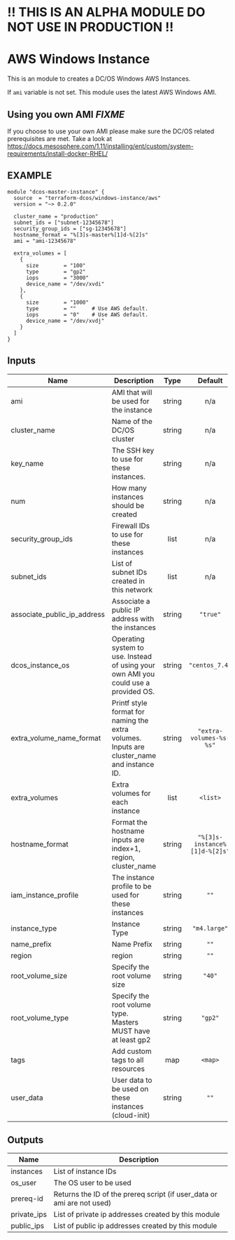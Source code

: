 :bangbang: THIS IS AN ALPHA MODULE DO NOT USE IN PRODUCTION :bangbang:
======================================================================

AWS Windows Instance
============
This is an module to creates a DC/OS Windows AWS Instances.

If `ami` variable is not set. This module uses the latest AWS Windows AMI.

Using you own AMI *FIXME*
-----------------
If you choose to use your own AMI please make sure the DC/OS related
prerequisites are met. Take a look at https://docs.mesosphere.com/1.11/installing/ent/custom/system-requirements/install-docker-RHEL/

EXAMPLE
-------

```hcl
module "dcos-master-instance" {
  source  = "terraform-dcos/windows-instance/aws"
  version = "~> 0.2.0"

  cluster_name = "production"
  subnet_ids = ["subnet-12345678"]
  security_group_ids = ["sg-12345678"]
  hostname_format = "%[3]s-master%[1]d-%[2]s"
  ami = "ami-12345678"

  extra_volumes = [
    {
      size        = "100"
      type        = "gp2"
      iops        = "3000"
      device_name = "/dev/xvdi"
    },
    {
      size        = "1000"
      type        = ""     # Use AWS default.
      iops        = "0"    # Use AWS default.
      device_name = "/dev/xvdj"
    }
  ]
}
```

## Inputs

| Name | Description | Type | Default | Required |
|------|-------------|:----:|:-----:|:-----:|
| ami | AMI that will be used for the instance | string | n/a | yes |
| cluster\_name | Name of the DC/OS cluster | string | n/a | yes |
| key\_name | The SSH key to use for these instances. | string | n/a | yes |
| num | How many instances should be created | string | n/a | yes |
| security\_group\_ids | Firewall IDs to use for these instances | list | n/a | yes |
| subnet\_ids | List of subnet IDs created in this network | list | n/a | yes |
| associate\_public\_ip\_address | Associate a public IP address with the instances | string | `"true"` | no |
| dcos\_instance\_os | Operating system to use. Instead of using your own AMI you could use a provided OS. | string | `"centos_7.4"` | no |
| extra\_volume\_name\_format | Printf style format for naming the extra volumes. Inputs are cluster_name and instance ID. | string | `"extra-volumes-%s-%s"` | no |
| extra\_volumes | Extra volumes for each instance | list | `<list>` | no |
| hostname\_format | Format the hostname inputs are index+1, region, cluster_name | string | `"%[3]s-instance%[1]d-%[2]s"` | no |
| iam\_instance\_profile | The instance profile to be used for these instances | string | `""` | no |
| instance\_type | Instance Type | string | `"m4.large"` | no |
| name\_prefix | Name Prefix | string | `""` | no |
| region | region | string | `""` | no |
| root\_volume\_size | Specify the root volume size | string | `"40"` | no |
| root\_volume\_type | Specify the root volume type. Masters MUST have at least gp2 | string | `"gp2"` | no |
| tags | Add custom tags to all resources | map | `<map>` | no |
| user\_data | User data to be used on these instances (cloud-init) | string | `""` | no |

## Outputs

| Name | Description |
|------|-------------|
| instances | List of instance IDs |
| os\_user | The OS user to be used |
| prereq-id | Returns the ID of the prereq script (if user_data or ami are not used) |
| private\_ips | List of private ip addresses created by this module |
| public\_ips | List of public ip addresses created by this module |

